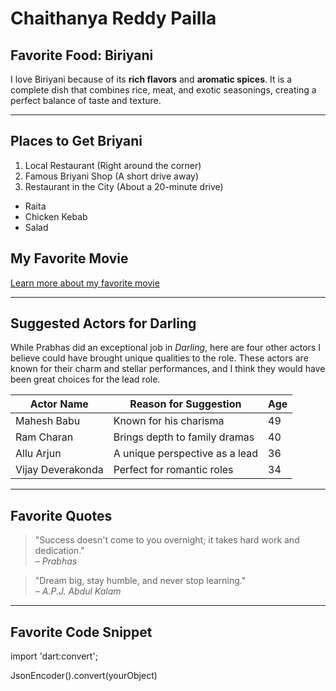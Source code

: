 # Chaithanya Reddy Pailla
## Favorite Food: Biriyani
I love Biriyani because of its **rich flavors** and **aromatic spices**. It is a complete dish that combines rice, meat, and exotic seasonings, creating a perfect balance of taste and texture.

---
## Places to Get Briyani
1. Local Restaurant (Right around the corner)
2. Famous Briyani Shop (A short drive away)
3. Restaurant in the City (About a 20-minute drive)
- Raita
- Chicken Kebab
- Salad


## My Favorite Movie
[Learn more about my favorite movie](./MyMovie.md)

---
## Suggested Actors for Darling

While Prabhas did an exceptional job in *Darling*, here are four other actors I believe could have brought unique qualities to the role. These actors are known for their charm and stellar performances, and I think they would have been great choices for the lead role.


| Actor Name         | Reason for Suggestion             | Age |
|--------------------|-----------------------------------|-----|
| Mahesh Babu        | Known for his charisma            | 49  |
| Ram Charan         | Brings depth to family dramas     | 40  |
| Allu Arjun         | A unique perspective as a lead    | 36  |
| Vijay Deverakonda  | Perfect for romantic roles        | 34  |


---
## Favorite Quotes

> "Success doesn't come to you overnight; it takes hard work and dedication."  
> *– Prabhas*

> "Dream big, stay humble, and never stop learning."  
> *– A.P.J. Abdul Kalam*

---
## Favorite Code Snippet

import 'dart:convert';

JsonEncoder().convert(yourObject)